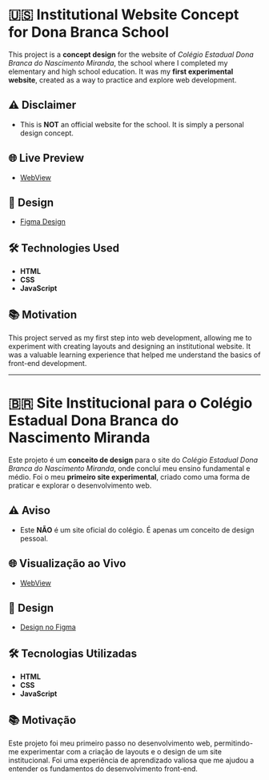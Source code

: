 # 🇺🇸 Institutional Website Concept for Dona Branca School

This project is a **concept design** for the website of *Colégio Estadual Dona Branca do Nascimento Miranda*, the school where I completed my elementary and high school education. It was my **first experimental website**, created as a way to practice and explore web development.

## ⚠️ Disclaimer
- This is **NOT** an official website for the school. It is simply a personal design concept.

## 🌐 Live Preview
- [WebView](https://pewdizinho.github.io/Db/)

## 🎨 Design
- [Figma Design](https://www.figma.com/file/lKhbjVDXmgO9IdSwaP0C55/Dona-Branca?type=design&node-id=29%3A685&mode=design&t=uk89R7HLItmRxJfF-1)

## 🛠 Technologies Used
- **HTML**
- **CSS**
- **JavaScript**

## 📚 Motivation
This project served as my first step into web development, allowing me to experiment with creating layouts and designing an institutional website. It was a valuable learning experience that helped me understand the basics of front-end development.

---

# 🇧🇷 Site Institucional para o Colégio Estadual Dona Branca do Nascimento Miranda

Este projeto é um **conceito de design** para o site do *Colégio Estadual Dona Branca do Nascimento Miranda*, onde concluí meu ensino fundamental e médio. Foi o meu **primeiro site experimental**, criado como uma forma de praticar e explorar o desenvolvimento web.

## ⚠️ Aviso
- Este **NÃO** é um site oficial do colégio. É apenas um conceito de design pessoal.

## 🌐 Visualização ao Vivo
- [WebView](https://pewdizinho.github.io/Db/)

## 🎨 Design
- [Design no Figma](https://www.figma.com/file/lKhbjVDXmgO9IdSwaP0C55/Dona-Branca?type=design&node-id=29%3A685&mode=design&t=uk89R7HLItmRxJfF-1)

## 🛠 Tecnologias Utilizadas
- **HTML**
- **CSS**
- **JavaScript**

## 📚 Motivação
Este projeto foi meu primeiro passo no desenvolvimento web, permitindo-me experimentar com a criação de layouts e o design de um site institucional. Foi uma experiência de aprendizado valiosa que me ajudou a entender os fundamentos do desenvolvimento front-end.
